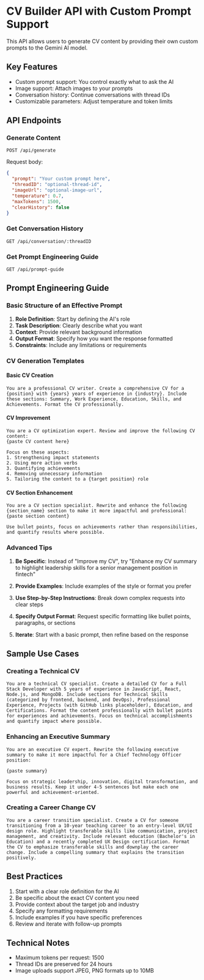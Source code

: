 # CV Builder API with Custom Prompt Support

This API allows users to generate CV content by providing their own custom prompts to the Gemini AI model.

## Key Features

- Custom prompt support: You control exactly what to ask the AI
- Image support: Attach images to your prompts
- Conversation history: Continue conversations with thread IDs
- Customizable parameters: Adjust temperature and token limits

## API Endpoints

### Generate Content
```
POST /api/generate
```

Request body:
```json
{
  "prompt": "Your custom prompt here",
  "threadID": "optional-thread-id",
  "imageUrl": "optional-image-url",
  "temperature": 0.7,
  "maxTokens": 1500,
  "clearHistory": false
}
```

### Get Conversation History
```
GET /api/conversation/:threadID
```

### Get Prompt Engineering Guide
```
GET /api/prompt-guide
```

## Prompt Engineering Guide

### Basic Structure of an Effective Prompt

1. **Role Definition**: Start by defining the AI's role
2. **Task Description**: Clearly describe what you want
3. **Context**: Provide relevant background information
4. **Output Format**: Specify how you want the response formatted
5. **Constraints**: Include any limitations or requirements

### CV Generation Templates

#### Basic CV Creation
```
You are a professional CV writer. Create a comprehensive CV for a {position} with {years} years of experience in {industry}. Include these sections: Summary, Work Experience, Education, Skills, and Achievements. Format the CV professionally.
```

#### CV Improvement
```
You are a CV optimization expert. Review and improve the following CV content:
{paste CV content here}

Focus on these aspects:
1. Strengthening impact statements
2. Using more action verbs
3. Quantifying achievements
4. Removing unnecessary information
5. Tailoring the content to a {target position} role
```

#### CV Section Enhancement
```
You are a CV section specialist. Rewrite and enhance the following {section_name} section to make it more impactful and professional:
{paste section content}

Use bullet points, focus on achievements rather than responsibilities, and quantify results where possible.
```

### Advanced Tips

1. **Be Specific**: Instead of "Improve my CV", try "Enhance my CV summary to highlight leadership skills for a senior management position in fintech"

2. **Provide Examples**: Include examples of the style or format you prefer

3. **Use Step-by-Step Instructions**: Break down complex requests into clear steps

4. **Specify Output Format**: Request specific formatting like bullet points, paragraphs, or sections

5. **Iterate**: Start with a basic prompt, then refine based on the response

## Sample Use Cases

### Creating a Technical CV
```
You are a technical CV specialist. Create a detailed CV for a Full Stack Developer with 5 years of experience in JavaScript, React, Node.js, and MongoDB. Include sections for Technical Skills (categorized by frontend, backend, and DevOps), Professional Experience, Projects (with GitHub links placeholder), Education, and Certifications. Format the content professionally with bullet points for experiences and achievements. Focus on technical accomplishments and quantify impact where possible.
```

### Enhancing an Executive Summary
```
You are an executive CV expert. Rewrite the following executive summary to make it more impactful for a Chief Technology Officer position:

{paste summary}

Focus on strategic leadership, innovation, digital transformation, and business results. Keep it under 4-5 sentences but make each one powerful and achievement-oriented.
```

### Creating a Career Change CV
```
You are a career transition specialist. Create a CV for someone transitioning from a 10-year teaching career to an entry-level UX/UI design role. Highlight transferable skills like communication, project management, and creativity. Include relevant education (Bachelor's in Education) and a recently completed UX Design certification. Format the CV to emphasize transferable skills and downplay the career change. Include a compelling summary that explains the transition positively.
```

## Best Practices

1. Start with a clear role definition for the AI
2. Be specific about the exact CV content you need
3. Provide context about the target job and industry
4. Specify any formatting requirements
5. Include examples if you have specific preferences
6. Review and iterate with follow-up prompts

## Technical Notes

- Maximum tokens per request: 1500
- Thread IDs are preserved for 24 hours
- Image uploads support JPEG, PNG formats up to 10MB
